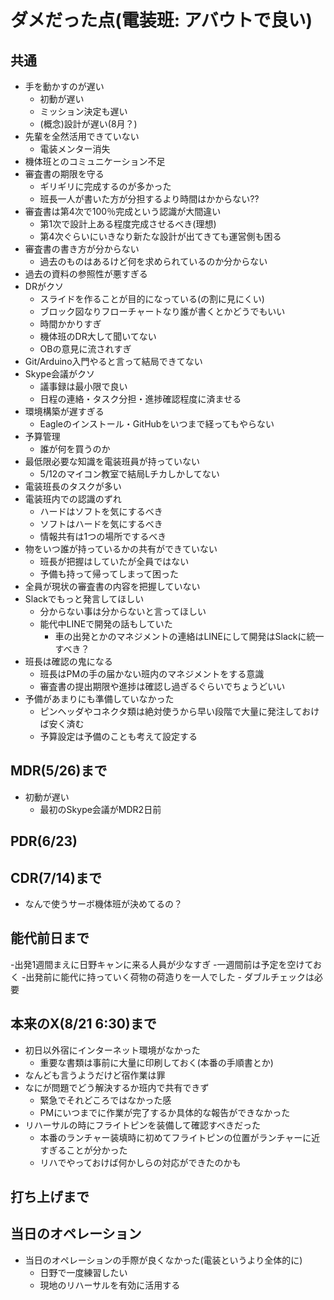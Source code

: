 # ダメだった点(電装班: アバウトで良い)

## 共通
- 手を動かすのが遅い
	- 初動が遅い
	- ミッション決定も遅い
	- (概念)設計が遅い(8月？)
- 先輩を全然活用できていない
	- 電装メンター消失
- 機体班とのコミュニケーション不足
- 審査書の期限を守る
	- ギリギリに完成するのが多かった
	- 班長一人が書いた方が分担するより時間はかからない⁇
- 審査書は第4次で100％完成という認識が大間違い
	- 第1次で設計上ある程度完成させるべき(理想)
	- 第4次ぐらいにいきなり新たな設計が出てきても運営側も困る
- 審査書の書き方が分からない
	- 過去のものはあるけど何を求められているのか分からない
- 過去の資料の参照性が悪すぎる
- DRがクソ
	- スライドを作ることが目的になっている(の割に見にくい)
	- ブロック図なりフローチャートなり誰が書くとかどうでもいい
	- 時間かかりすぎ
	- 機体班のDR大して聞いてない
	- OBの意見に流されすぎ
- Git/Arduino入門やると言って結局できてない
- Skype会議がクソ
	- 議事録は最小限で良い
	- 日程の連絡・タスク分担・進捗確認程度に済ませる
- 環境構築が遅すぎる
	- Eagleのインストール・GitHubをいつまで経ってもやらない
- 予算管理
	- 誰が何を買うのか
- 最低限必要な知識を電装班員が持っていない
	- 5/12のマイコン教室で結局Lチカしかしてない
- 電装班長のタスクが多い
- 電装班内での認識のずれ
	- ハードはソフトを気にするべき
	- ソフトはハードを気にするべき
	- 情報共有は1つの場所でするべき
- 物をいつ誰が持っているかの共有ができていない
	- 班長が把握はしていたが全員ではない
	- 予備も持って帰ってしまって困った
- 全員が現状の審査書の内容を把握していない
- Slackでもっと発言してほしい
	- 分からない事は分からないと言ってほしい
	- 能代中LINEで開発の話もしていた
		- 車の出発とかのマネジメントの連絡はLINEにして開発はSlackに統一すべき？
- 班長は確認の鬼になる
	- 班長はPMの手の届かない班内のマネジメントをする意識
	- 審査書の提出期限や進捗は確認し過ぎるぐらいでちょうどいい
- 予備があまりにも準備していなかった 
	- ピンヘッダやコネクタ類は絶対使うから早い段階で大量に発注しておけば安く済む
	- 予算設定は予備のことも考えて設定する

## MDR(5/26)まで
- 初動が遅い
	- 最初のSkype会議がMDR2日前

## PDR(6/23)


## CDR(7/14)まで
- なんで使うサーボ機体班が決めてるの？

## 能代前日まで
-出発1週間まえに日野キャンに来る人員が少なすぎ
	-一週間前は予定を空けておく
-出発前に能代に持っていく荷物の荷造りを一人でした
	- ダブルチェックは必要

## 本来のX(8/21 6:30)まで
- 初日以外宿にインターネット環境がなかった
	- 重要な書類は事前に大量に印刷しておく(本番の手順書とか)
- なんども言うようだけど宿作業は罪
- なにが問題でどう解決するか班内で共有できず
	- 緊急でそれどころではなかった感
	- PMにいつまでに作業が完了するか具体的な報告ができなかった
- リハーサルの時にフライトピンを装備して確認すべきだった
	- 本番のランチャー装填時に初めてフライトピンの位置がランチャーに近すぎることが分かった
	- リハでやっておけば何かしらの対応ができたのかも
## 打ち上げまで


## 当日のオペレーション
- 当日のオペレーションの手際が良くなかった(電装というより全体的に)
	- 日野で一度練習したい
	- 現地のリハーサルを有効に活用する


